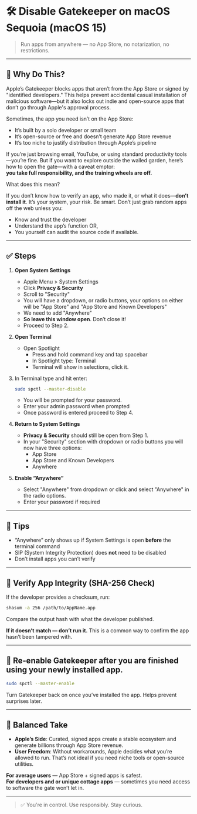 # 🛠️ Disable Gatekeeper on macOS Sequoia (macOS 15)

> Run apps from anywhere — no App Store, no notarization, no restrictions.

---

## 🤔 Why Do This?

Apple’s Gatekeeper blocks apps that aren’t from the App Store or signed by "identified developers." This helps prevent accidental casual installation of malicious software—but it also locks out indie and open-source apps that don’t go through Apple's approval process.

Sometimes, the app you need isn’t on the App Store:
- It’s built by a solo developer or small team
- It’s open-source or free and doesn’t generate App Store revenue
- It’s too niche to justify distribution through Apple’s pipeline

If you’re just browsing email, YouTube, or using standard productivity tools—you’re fine. But if you want to explore outside the walled garden, here’s how to open the gate—with a caveat emptor:  
**you take full responsibility, and the training wheels are off.**

What does this mean?

If you don’t know how to verify an app, who made it, or what it does—**don’t install it**. It’s your system, your risk. Be smart. Don’t just grab random apps off the web unless you:
- Know and trust the developer
- Understand the app’s function OR,
- You yourself can audit the source code if available.

---

## ✅ Steps

1. **Open System Settings**
   - Apple Menu > System Settings  
   - Click **Privacy & Security**  
   - Scroll to "Security"
   - You will have a dropdown, or radio buttons, your options on either will be "App Store" and "App Store and Known Developers"
   - We need to add "Anywhere"
   - **So leave this window open**. Don’t close it!  
   - Proceed to Step 2.

2. **Open Terminal**
   - Open Spotlight  
     - Press and hold command key and tap spacebar  
     - In Spotlight type: Terminal  
     - Terminal will show in selections, click it.

3. In Terminal type and hit enter:
   ```bash
   sudo spctl --master-disable
   ```
   - You will be prompted for your password.
   - Enter your admin password when prompted
   - Once password is entered proceed to Step 4.

4. **Return to System Settings**
   - **Privacy & Security** should still be open from Step 1.
   - In your "Security" section with dropdown or radio buttons you will now have three options:
     - App Store
     - App Store and Known Developers
     - Anywhere

5. **Enable “Anywhere”**
   - Select "Anywhere" from dropdown or click and select "Anywhere" in the radio options.
   - Enter your password if required

---

## 🧠 Tips

- “Anywhere” only shows up if System Settings is open **before** the terminal command
- SIP (System Integrity Protection) does **not** need to be disabled
- Don’t install apps you can’t verify

---

## 🔐 Verify App Integrity (SHA-256 Check)

If the developer provides a checksum, run:

```bash
shasum -a 256 /path/to/AppName.app
```

Compare the output hash with what the developer published.

**If it doesn’t match — don’t run it.** This is a common way to confirm the app hasn’t been tampered with.

---

## 🔁 Re-enable Gatekeeper after you are finished using your newly installed app.

```bash
sudo spctl --master-enable
```

Turn Gatekeeper back on once you’ve installed the app. Helps prevent surprises later.

---

## 🧾 Balanced Take

- **Apple’s Side**: Curated, signed apps create a stable ecosystem and generate billions through App Store revenue.
- **User Freedom**: Without workarounds, Apple decides what you’re allowed to run. That’s not ideal if you need niche tools or open-source utilities.

**For average users** — App Store + signed apps is safest.  
**For developers and or unique cottage apps** — sometimes you need access to software the gate won’t let in.

---

> ✅ You're in control. Use responsibly. Stay curious.

